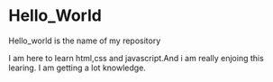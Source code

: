 # Hello_World
Hello_world is the name of my repository

I am here to learn html,css and javascript.And i am really enjoing this learing.
I am getting a lot knowledge.
